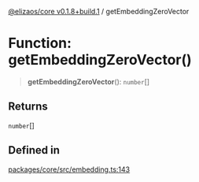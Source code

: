 [@elizaos/core v0.1.8+build.1](../index.md) / getEmbeddingZeroVector

# Function: getEmbeddingZeroVector()

> **getEmbeddingZeroVector**(): `number`[]

## Returns

`number`[]

## Defined in

[packages/core/src/embedding.ts:143](https://github.com/gaiaaiagent/GAIA/blob/main/packages/core/src/embedding.ts#L143)
